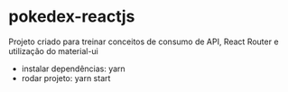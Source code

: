 # pokedex-reactjs
Projeto criado para treinar conceitos de consumo de API, React Router e utilização do material-ui

- instalar dependências: yarn 
- rodar projeto: yarn start
